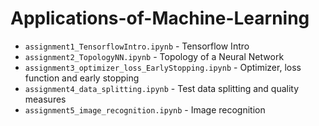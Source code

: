 # Applications-of-Machine-Learning

- `assignment1_TensorflowIntro.ipynb` - Tensorflow Intro
- `assignment2_TopologyNN.ipynb` - Topology of a Neural Network
- `assignment3_optimizer_loss_EarlyStopping.ipynb` - Optimizer, loss function and early stopping
- `assignment4_data_splitting.ipynb` - Test data splitting and quality measures
- `assignment5_image_recognition.ipynb` - Image recognition
